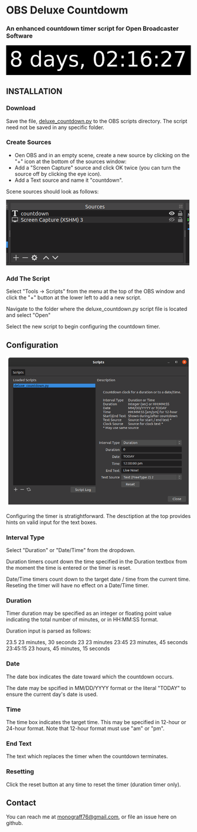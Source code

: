 # OBS Deluxe Countdowm
### An enhanced countdown timer script for Open Broadcaster Software
![](images/countdown_banner.png)
## INSTALLATION

### Download

Save the file, [deluxe_countdown.py](https://github.com/joelgraff/obs-deluxe-countdown/blob/master/deluxe_countdown.py) to the OBS scripts directory. The script need not be saved in any specific folder.

### Create Sources

- Oen OBS and in an empty scene, create a new source by clicking on the "+" icon at the bottom of the sources window:
- Add a "Screen Capture" source and click OK twice (you can turn the source off by clicking the eye icon).
- Add a Text source and name it "countdown".

Scene sources should look as follows:

![](images/obs_countdown_sources.png)

### Add The Script

Select "Tools -> Scripts" from the menu at the top of the OBS window
and click the "+" button at the lower left to add a new script.

Navigate to the folder where the deluxe_countdown.py script file is located
and select "Open"

Select the new script to begin configuring the countdown timer.

## Configuration

![](images/obs_scripts_configure.png)

Configuring the timer is stratightforward.  The desctiption at the top
provides hints on valid input for the text boxes.

### Interval Type
Select "Duration" or "Date/Time" from the dropdown.

Duration timers count down the time specified in the Duration textbox
from the moment the time is entered or the timer is reset.

Date/Time timers count down to the target date / time from the current
time.  Reseting the timer will have no effect on a Date/Time timer.

### Duration
Timer duration may be specified as an integer or floating point value
indicating the total number of minutes, or in HH:MM:SS format.

Duration input is parsed as follows:

23.5        23 minutes, 30 seconds
23          23 minutes
23:45       23 minutes, 45 seconds
23:45:15    23 hours, 45 minutes, 15 seconds

### Date
The date box indicates the date toward which the countdown occurs.

The date may be spcified in MM/DD/YYYY format or the literal "TODAY"
to ensure the current day's date is used.

### Time
The time box indicates the target time.  This may be specified in
12-hour or 24-hour format.  Note that 12-hour format must use "am" or "pm".

### End Text
The text which replaces the timer when the countdown terminates.

### Resetting
Click the reset button at any time to reset the timer (duration timer only).

## Contact

You can reach me at monograff76@gmail.com, or file an issue here on github.
